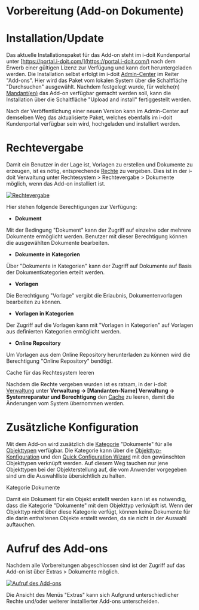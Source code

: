 # Vorbereitung (Add-on Dokumente)

Installation/Update
===================

Das aktuelle Installationspaket für das Add-on steht im i-doit Kundenportal unter [https://portal.i-doit.com/](https://portal.i-doit.com/) nach dem Erwerb einer gültigen Lizenz zur Verfügung und kann dort heruntergeladen werden. Die Installation selbst erfolgt im i-doit [Admin-Center](../../administration/admin-center.md) im Reiter "Add-ons". Hier wird das Paket vom lokalen System über die Schaltfläche "Durchsuchen" ausgewählt. Nachdem festgelegt wurde, für welche(n) [Mandant(en)](../../administration/mandantenfaehigkeit.md) das Add-on verfügbar gemacht werden soll, kann die Installation über die Schaltfläche "Upload and install" fertiggestellt werden.

Nach der Veröffentlichung einer neuen Version kann im Admin-Center auf demselben Weg das aktualisierte Paket, welches ebenfalls im i-doit Kundenportal verfügbar sein wird, hochgeladen und installiert werden.

Rechtevergabe
=============

Damit ein Benutzer in der Lage ist, Vorlagen zu erstellen und Dokumente zu erzeugen, ist es nötig, entsprechende [Rechte](../../effizientes-dokumentieren/rechteverwaltung/index.md) zu vergeben. Dies ist in der i-doit Verwaltung unter Rechtesystem > Rechtevergabe > Dokumente möglich, wenn das Add-on installiert ist.

[![Rechtevergabe](../../assets/images/de/i-doit-pro-add-ons/documents/vorbereitung/1-vor.png)](../../assets/images/de/i-doit-pro-add-ons/documents/vorbereitung/1-vor.png)

Hier stehen folgende Berechtigungen zur Verfügung:

*   **Dokument**

Mit der Bedingung "Dokument" kann der Zugriff auf einzelne oder mehrere Dokumente ermöglicht werden. Benutzer mit dieser Berechtigung können die ausgewählten Dokumente bearbeiten.

*   **Dokumente in Kategorien**

Über "Dokumente in Kategorien" kann der Zugriff auf Dokumente auf Basis der Dokumentkategorien erteilt werden.

*   **Vorlagen**

Die Berechtigung "Vorlage" vergibt die Erlaubnis, Dokumentenvorlagen bearbeiten zu können.

*   **Vorlagen in Kategorien**

Der Zugriff auf die Vorlagen kann mit "Vorlagen in Kategorien" auf Vorlagen aus definierten Kategorien ermöglicht werden.

*   **Online Repository**

Um Vorlagen aus dem Online Repository herunterladen zu können wird die Berechtigung "Online Repository" benötigt.

Cache für das Rechtesystem leeren

Nachdem die Rechte vergeben wurden ist es ratsam, in der i-doit [Verwaltung](../../administration/verwaltung/index.md) unter **Verwaltung → [Mandanten-Name] Verwaltung → Systemreparatur und Berechtigung** den [Cache](../../administration/verwaltung/mandanten-name-verwaltung/systemreparatur-und-bereinigung.md) zu leeren, damit die Änderungen vom System übernommen werden.

Zusätzliche Konfiguration
=========================

Mit dem Add-on wird zusätzlich die [Kategorie](../../grundlagen/struktur-it-dokumentation.md) "Dokumente" für alle [Objekttypen](../../grundlagen/struktur-it-dokumentation.md) verfügbar. Die Kategorie kann über die [Objekttyp-Konfiguration](../../grundlagen/benutzerdefinierte-objekttypen.md) und den [Quick Configuration Wizard](../../grundlagen/zurodnung-von-kategorien-zu-objekttypen.md) mit den gewünschten Objekttypen verknüpft werden. Auf diesem Weg tauchen nur jene Objekttypen bei der Objekterstellung auf, die vom Anwender vorgegeben sind um die Auswahlliste übersichtlich zu halten.

Kategorie Dokumente

Damit ein Dokument für ein Objekt erstellt werden kann ist es notwendig, dass die Kategorie "Dokumente" mit dem Objekttyp verknüpft ist. Wenn der Objekttyp nicht über diese Kategorie verfügt, können keine Dokumente für die darin enthaltenen Objekte erstellt werden, da sie nicht in der Auswahl auftauchen.

Aufruf des Add-ons
==================

Nachdem alle Vorbereitungen abgeschlossen sind ist der Zugriff auf das Add-on ist über Extras > Dokumente möglich.

[![Aufruf des Add-ons](../../assets/images/de/i-doit-pro-add-ons/documents/vorbereitung/2-vor.png)](../../assets/images/de/i-doit-pro-add-ons/documents/vorbereitung/2-vor.png)

Die Ansicht des Menüs "Extras" kann sich Aufgrund unterschiedlicher Rechte und/oder weiterer installierter Add-ons unterscheiden.
